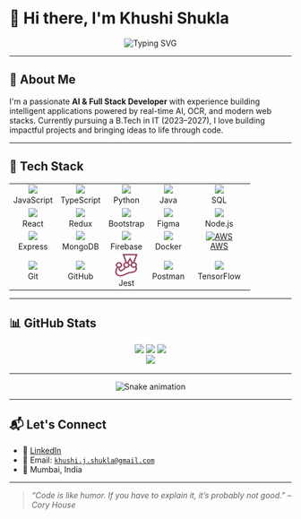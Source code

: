 # 👋 Hi there, I'm Khushi Shukla  

<div align="center">
  <img src="https://readme-typing-svg.herokuapp.com?font=Fira+Code&pause=1000&color=36BCF7&center=true&vCenter=true&width=435&lines=AI+%26+Full+Stack+Developer;Hackathon+Finalist+%7C+Tech+Explorer;React+%7C+Node.js+%7C+AI+APIs" alt="Typing SVG" />
</div>

---

## 🚀 About Me

I'm a passionate **AI & Full Stack Developer** with experience building intelligent applications powered by real-time AI, OCR, and modern web stacks. Currently pursuing a B.Tech in IT (2023–2027), I love building impactful projects and bringing ideas to life through code.

---

## 🧰 Tech Stack

<div align="center">

<table>
  <tr>
    <td align="center"><img src="https://cdn.jsdelivr.net/gh/devicons/devicon/icons/javascript/javascript-original.svg" width="40"/><br/>JavaScript</td>
    <td align="center"><img src="https://cdn.jsdelivr.net/gh/devicons/devicon/icons/typescript/typescript-original.svg" width="40"/><br/>TypeScript</td>
    <td align="center"><img src="https://cdn.jsdelivr.net/gh/devicons/devicon/icons/python/python-original.svg" width="40"/><br/>Python</td>
    <td align="center"><img src="https://cdn.jsdelivr.net/gh/devicons/devicon/icons/java/java-original.svg" width="40"/><br/>Java</td>
    <td align="center"><img src="https://cdn.jsdelivr.net/gh/devicons/devicon/icons/mysql/mysql-original.svg" width="40"/><br/>SQL</td>
  </tr>
  <tr>
    <td align="center"><img src="https://cdn.jsdelivr.net/gh/devicons/devicon/icons/react/react-original.svg" width="40"/><br/>React</td>
    <td align="center"><img src="https://cdn.jsdelivr.net/gh/devicons/devicon/icons/redux/redux-original.svg" width="40"/><br/>Redux</td>
    <td align="center"><img src="https://cdn.jsdelivr.net/gh/devicons/devicon/icons/bootstrap/bootstrap-plain.svg" width="40"/><br/>Bootstrap</td>
    <td align="center"><img src="https://cdn.jsdelivr.net/gh/devicons/devicon/icons/figma/figma-original.svg" width="40"/><br/>Figma</td>
    <td align="center"><img src="https://cdn.jsdelivr.net/gh/devicons/devicon/icons/nodejs/nodejs-original.svg" width="40"/><br/>Node.js</td>
  </tr>
  <tr>
    <td align="center"><img src="https://cdn.jsdelivr.net/gh/devicons/devicon/icons/express/express-original.svg" width="40"/><br/>Express</td>
    <td align="center"><img src="https://cdn.jsdelivr.net/gh/devicons/devicon/icons/mongodb/mongodb-original.svg" width="40"/><br/>MongoDB</td>
    <td align="center"><img src="https://cdn.jsdelivr.net/gh/devicons/devicon/icons/firebase/firebase-plain.svg" width="40"/><br/>Firebase</td>
    <td align="center"><img src="https://cdn.jsdelivr.net/gh/devicons/devicon/icons/docker/docker-original.svg" width="40"/><br/>Docker</td>
    <td align="center" width="96">
  <a href="https://aws.amazon.com/" target="_blank">
    <img src="https://cdn.jsdelivr.net/gh/simple-icons/simple-icons/icons/amazonaws.svg" width="40" alt="AWS"/>
    <br/>AWS
  </a>
</td>

  </tr>
  <tr>
    <td align="center"><img src="https://cdn.jsdelivr.net/gh/devicons/devicon/icons/git/git-original.svg" width="40"/><br/>Git</td>
    <td align="center"><img src="https://cdn.jsdelivr.net/gh/devicons/devicon/icons/github/github-original.svg" width="40"/><br/>GitHub</td>
    <td align="center"><img src="https://raw.githubusercontent.com/devicons/devicon/master/icons/jest/jest-plain.svg" width="40"/><br/>Jest</td>
    <td align="center"><img src="https://www.vectorlogo.zone/logos/getpostman/getpostman-icon.svg" width="40"/><br/>Postman</td>
    <td align="center"><img src="https://cdn.jsdelivr.net/gh/devicons/devicon/icons/tensorflow/tensorflow-original.svg" width="40"/><br/>TensorFlow</td>
  </tr>
</table>

</div>

---

## 📊 GitHub Stats

<div align="center">
  <img src="https://github-readme-stats.vercel.app/api?username=khushi-shukla-cz&show_icons=true&theme=tokyonight&hide_border=true&count_private=true" />
  <img src="https://github-readme-stats.vercel.app/api/top-langs/?username=khushi-shukla-cz&layout=compact&theme=tokyonight&hide_border=true" />
  <img src="https://streak-stats.demolab.com/?user=khushi-shukla-cz&theme=tokyonight&hide_border=true" />
  <br/>
  <img src="https://github-profile-summary-cards.vercel.app/api/cards/profile-details?username=khushi-shukla-cz&theme=tokyonight" />
</div>

---


<div align="center">
  <img src="https://github.com/khushi-shukla-cz/khushi-shukla-cz/raw/output/github-contribution-grid-snake.svg" alt="Snake animation" />
</div>

---

## 📬 Let's Connect

- 💼 [LinkedIn](https://www.linkedin.com/in/khushi-shukla/)  
- 📧 Email: [`khushi.j.shukla@gmail.com`](mailto:khushi.j.shukla@gmail.com)  
- 📍 Mumbai, India  

---

> *“Code is like humor. If you have to explain it, it’s probably not good.” – Cory House*
